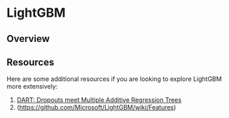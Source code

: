 # LightGBM
## Overview

## Resources
Here are some additional resources if you are looking to explore LightGBM more extensively:

1. [DART: Dropouts meet Multiple Additive Regression Trees](https://arxiv.org/pdf/1505.01866.pdf)
2. (https://github.com/Microsoft/LightGBM/wiki/Features)
